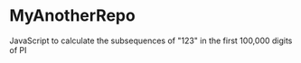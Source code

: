 # MyAnotherRepo
JavaScript to calculate the subsequences of "123" in the first 100,000 digits of PI
